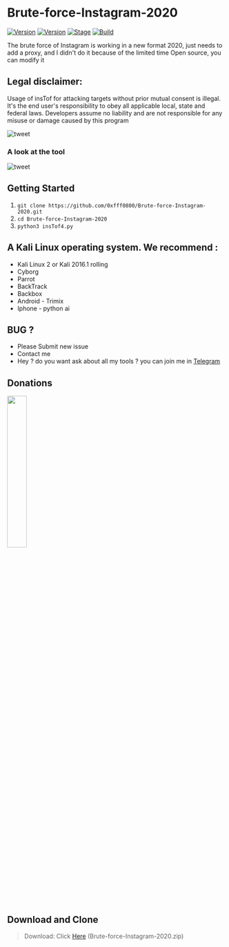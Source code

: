 # Brute-force-Instagram-2020



[![Version](https://img.shields.io/badge/Brutesploit-1.1.0-brightgreen.svg?maxAge=259200)]()
[![Version](https://img.shields.io/badge/Codename-Pretty-red.svg?maxAge=259200)]()
[![Stage](https://img.shields.io/badge/Release-Stable-brightgreen.svg)]()
[![Build](https://img.shields.io/badge/Supported_OS-Linux-orange.svg)]()

The brute force of Instagram is working in a new format 2020, just needs to add a proxy, and I didn't do it because of the limited time
Open source, you can modify it 

## Legal disclaimer:

Usage of insTof for attacking targets without prior mutual consent is illegal. It's the end user's responsibility to obey all applicable local, state and federal laws. Developers assume no liability and are not responsible for any misuse or damage caused by this program 

![tweet](https://steamuserimages-a.akamaihd.net/ugc/943951547336911675/8FC1DADCBAF77B83508E1E203373F3EEFF9D7DF9/)

### A look at the tool

![tweet](https://www8.0zz0.com/2020/07/16/21/862111333.png)


## Getting Started
1. ```git clone https://github.com/0xfff0800/Brute-force-Instagram-2020.git```
2. ```cd Brute-force-Instagram-2020```
3. ```python3 insTof4.py```


## A Kali Linux operating system. We recommend :
- Kali Linux 2 or Kali 2016.1 rolling 
- Cyborg
- Parrot 
- BackTrack 
- Backbox  
- Android - Trimix
- Iphone - python ai 

## BUG ? 
- Please Submit new issue 
- Contact me
- Hey ? do you want ask about all my tools ? you can join me in [Telegram](https://T.me/flaah999)

## Donations 

 <img src="https://www.up-00.com/i/00176/4gu5yi4fwmgt.jpg" width="30%"></img>
 
 ## Download and Clone
 > Download: Click [Here](https://github.com/0xfff0800/Brute-force-Instagram-2020/archive/master.zip) (Brute-force-Instagram-2020.zip)
 
